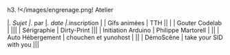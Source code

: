 h3. !</images/engrenage.png! Atelier

|_. Sujet |_. par |_. date |_.inscription |
| Gifs animées | TTH || |
| Gouter Codelab | |||
| Sérigraphie  | Dirty-Print |||
| Initiation Arduino | Philippe Martorell | ||
| Auto Hébergement | chouchen et yunohost | ||
| DémoScêne | take your SID with you |||
